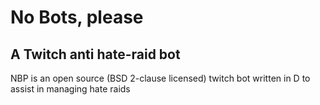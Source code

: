 # No Bots, please
## A Twitch anti hate-raid bot

NBP is an open source (BSD 2-clause licensed) twitch bot written in D to assist in managing hate raids